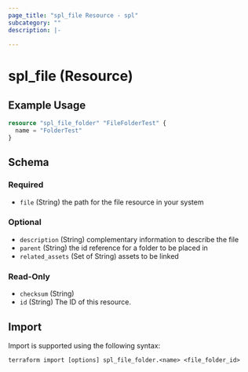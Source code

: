 ```yaml
---
page_title: "spl_file Resource - spl"
subcategory: ""
description: |-
  
---
```


# spl_file (Resource)



## Example Usage

```terraform
resource "spl_file_folder" "FileFolderTest" {
  name = "FolderTest"
}
```
<!-- schema generated by tfplugindocs -->
## Schema

### Required

- `file` (String) the path for the file resource in your system

### Optional

- `description` (String) complementary information to describe the file
- `parent` (String) the id reference for a folder to be placed in
- `related_assets` (Set of String) assets to be linked

### Read-Only

- `checksum` (String)
- `id` (String) The ID of this resource.

## Import

Import is supported using the following syntax:

```shell
terraform import [options] spl_file_folder.<name> <file_folder_id>
```
